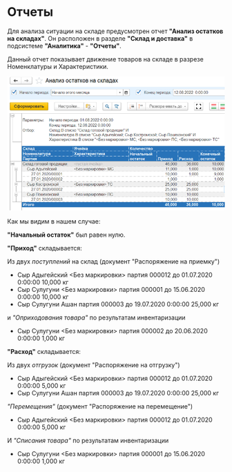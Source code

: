 # Отчеты

Для анализа ситуации на складе предусмотрен отчет **"Анализ остатков на складах"**. Он расположен в разделе **"Склад и доставка"** в подсистеме **"Аналитика"** - **"Отчеты"**.

Данный отчет показывает движение товаров на складе в разрезе Номенклатуры и Характеристики. 

![1](Otchot.assets/1.png)

Как мы видим в нашем случае:

**"Начальный остаток"** был равен нулю.

**"Приход"** складывается:

Из двух *поступлений* на склад (документ "Распоряжение на приемку")

- Сыр Адыгейский <Без маркировки> партия 000012 до 01.07.2020 0:00:00 10,000 кг
- Сыр Сулугуни <Без маркировки> партия 000001 до 15.06.2020 0:00:00 10,000 кг
- Сыр Сулугуни Ашан  партия 000003 до 19.07.2020 0:00:00	25,000 кг

и *"Оприходования товара"* по результатам инвентаризации

- Сыр Сулугуни <Без маркировки> партия 000002 до 20.06.2020 0:00:00 1,000 кг

**"Расход"** складывается:

Из двух *отгрузок* (документ "Распоряжение на отгрузку")

- Сыр Адыгейский <Без маркировки> партия 000012 до 01.07.2020 0:00:00 5,000 кг
- Сыр Сулугуни Ашан  партия 000003 до 19.07.2020 0:00:00	25,000 кг

*"Перемещения"* (документ "Распоряжение на перемещение")

- Сыр Адыгейский <Без маркировки> партия 000012 до 01.07.2020 0:00:00 5,000 кг

И *"Списания товара"* по результатам инвентаризации

- Сыр Сулугуни <Без маркировки> партия 000001 до 15.06.2020 0:00:00 1,000 кг
